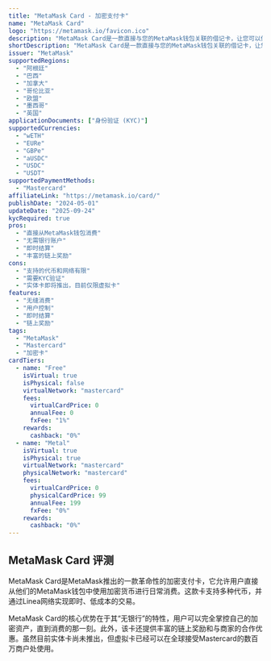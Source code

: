 ```yaml
---
title: "MetaMask Card - 加密支付卡"
name: "MetaMask Card"
logo: "https://metamask.io/favicon.ico"
description: "MetaMask Card是一款直接与您的MetaMask钱包关联的借记卡，让您可以使用加密货币进行支付，无需额外的步骤、银行或不必要的费用。"
shortDescription: "MetaMask Card是一款直接与您的MetaMask钱包关联的借记卡，让您可以使用加密货币进行支付，无需额外的步骤、银行或不必要的费用。"
issuer: "MetaMask"
supportedRegions:
  - "阿根廷"
  - "巴西"
  - "加拿大"
  - "哥伦比亚"
  - "欧盟"
  - "墨西哥"
  - "英国"
applicationDocuments: ["身份验证 (KYC)"]
supportedCurrencies:
  - "wETH"
  - "EURe"
  - "GBPe"
  - "aUSDC"
  - "USDC"
  - "USDT"
supportedPaymentMethods:
  - "Mastercard"
affiliateLink: "https://metamask.io/card/"
publishDate: "2024-05-01"
updateDate: "2025-09-24"
kycRequired: true
pros:
  - "直接从MetaMask钱包消费"
  - "无需银行账户"
  - "即时结算"
  - "丰富的链上奖励"
cons:
  - "支持的代币和网络有限"
  - "需要KYC验证"
  - "实体卡即将推出，目前仅限虚拟卡"
features:
  - "无缝消费"
  - "用户控制"
  - "即时结算"
  - "链上奖励"
tags:
  - "MetaMask"
  - "Mastercard"
  - "加密卡"
cardTiers:
  - name: "Free"
    isVirtual: true
    isPhysical: false
    virtualNetwork: "mastercard"
    fees:
      virtualCardPrice: 0
      annualFee: 0
      fxFee: "1%"
    rewards:
      cashback: "0%"
  - name: "Metal"
    isVirtual: true
    isPhysical: true
    virtualNetwork: "mastercard"
    physicalNetwork: "mastercard"
    fees:
      virtualCardPrice: 0
      physicalCardPrice: 99
      annualFee: 199
      fxFee: "0%"
    rewards:
      cashback: "0%"
---
```


## MetaMask Card 评测

MetaMask Card是MetaMask推出的一款革命性的加密支付卡，它允许用户直接从他们的MetaMask钱包中使用加密货币进行日常消费。这款卡支持多种代币，并通过Linea网络实现即时、低成本的交易。

MetaMask Card的核心优势在于其“无银行”的特性，用户可以完全掌控自己的加密资产，直到消费的那一刻。此外，该卡还提供丰富的链上奖励和与商家的合作优惠。虽然目前实体卡尚未推出，但虚拟卡已经可以在全球接受Mastercard的数百万商户处使用。
